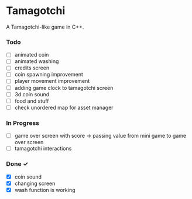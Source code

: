 # Tamagotchi

A Tamagotchi-like game in C++.


### Todo

- [ ] animated coin  
- [ ] animated washing
- [ ] credits screen
- [ ] coin spawning improvement
- [ ] player movement improvement
- [ ] adding game clock to tamagotchi screen
- [ ] 3d coin sound
- [ ] food and stuff
- [ ] check unordered map for asset manager

### In Progress

- [ ] game over screen with score -> passing value from mini game to game over screen
- [ ] tamagotchi interactions

### Done ✓

- [x] coin sound
- [x] changing screen
- [x] wash function is working
